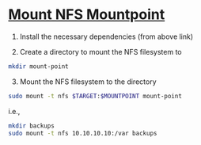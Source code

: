 # [Mount NFS Mountpoint](https://linuxize.com/post/how-to-mount-an-nfs-share-in-linux/)

1. Install the necessary dependencies (from above link)

2. Create a directory to mount the NFS filesystem to

```bash
mkdir mount-point
```

3. Mount the NFS filesystem to the directory

```bash
sudo mount -t nfs $TARGET:$MOUNTPOINT mount-point
```

i.e.,

```bash
mkdir backups
sudo mount -t nfs 10.10.10.10:/var backups
```